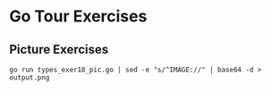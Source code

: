# Go Tour Exercises

## Picture Exercises

```
go run types_exer18_pic.go | sed -e "s/^IMAGE://" | base64 -d > output.png
```
